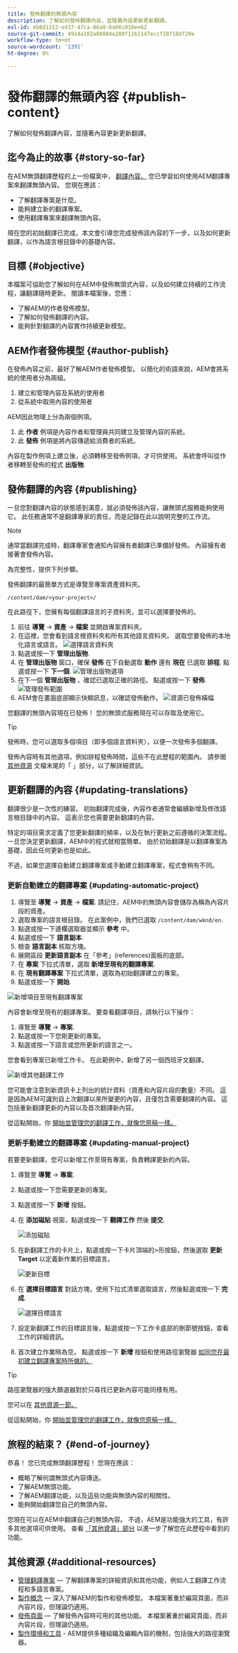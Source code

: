```yaml
---
title: 發佈翻譯的無頭內容
description: 了解如何發佈翻譯內容，並隨著內容更新更新翻譯。
exl-id: eb8d1152-ed37-47ca-86a8-6a66c010ee62
source-git-commit: 4914a182a88084e280f1161147eccf28718df29e
workflow-type: tm+mt
source-wordcount: '1391'
ht-degree: 0%

---
```


# 發佈翻譯的無頭內容 {#publish-content}

了解如何發佈翻譯內容，並隨著內容更新更新翻譯。

## 迄今為止的故事 {#story-so-far}

在AEM無頭翻譯歷程的上一份檔案中， [翻譯內容、](configure-connector.md) 您已學習如何使用AEM翻譯專案來翻譯無頭內容。 您現在應該：

* 了解翻譯專案是什麼。
* 能夠建立新的翻譯專案。
* 使用翻譯專案來翻譯無頭內容。

現在您的初始翻譯已完成，本文會引導您完成發佈該內容的下一步，以及如何更新翻譯，以作為語言根目錄中的基礎內容。

## 目標 {#objective}

本檔案可協助您了解如何在AEM中發佈無頭式內容，以及如何建立持續的工作流程，讓翻譯隨時更新。 閱讀本檔案後，您應：

* 了解AEM的作者發佈模型。
* 了解如何發佈翻譯的內容。
* 能夠針對翻譯的內容實作持續更新模型。

## AEM作者發佈模型 {#author-publish}

在發佈內容之前，最好了解AEM作者發佈模型。 以簡化的術語來說，AEM會將系統的使用者分為兩組。

1. 建立和管理內容及系統的使用者
1. 從系統中取用內容的使用者

AEM因此物理上分為兩個例項。

1. 此 **作者** 例項是內容作者和管理員共同建立及管理內容的系統。
1. 此 **發佈** 例項是將內容傳遞給消費者的系統。

內容在製作例項上建立後，必須轉移至發佈例項，才可供使用。 系統會呼叫從作者移轉至發佈的程式 **出版物**.

## 發佈翻譯的內容 {#publishing}

一旦您對翻譯內容的狀態感到滿意，就必須發佈該內容，讓無頭式服務能夠使用它。 此任務通常不是翻譯專家的責任，而是記錄在此以說明完整的工作流。

>[!NOTE]
>
>通常當翻譯完成時，翻譯專家會通知內容擁有者翻譯已準備好發佈。 內容擁有者接著會發佈內容。
>
>為完整性，提供下列步驟。

發佈翻譯的最簡單方式是導覽至專案資產資料夾。

```text
/content/dam/<your-project>/
```

在此路徑下，您擁有每個翻譯語言的子資料夾，並可以選擇要發佈的。

1. 前往 **導覽** -> **資產** -> **檔案** 並開啟專案資料夾。
1. 在這裡，您會看到語言根資料夾和所有其他語言資料夾。 選取您要發佈的本地化語言或語言。
   ![選擇語言資料夾](assets/select-language-folder.png)
1. 點選或按一下 **管理出版物**.
1. 在 **管理出版物** 窗口，確保 **發佈** 在下自動選取 **動作** 還有 **現在** 已選取 **排程**. 點選或按一下 **下一個**.
   ![管理出版物選項](assets/manage-publication-options.png)
1. 在下一個 **管理出版物** ，確認已選取正確的路徑。 點選或按一下 **發佈**.
   ![管理發布範圍](assets/manage-publication-scope.png)
1. AEM會在畫面底部顯示快顯訊息，以確認發佈動作。
   ![資源已發佈橫幅](assets/resources-published-message.png)

您翻譯的無頭內容現在已發佈！ 您的無頭式服務現在可以存取及使用它。

>[!TIP]
>
>發佈時，您可以選取多個項目（即多個語言資料夾），以便一次發佈多個翻譯。

發佈內容時有其他選項，例如排程發佈時間，這些不在此歷程的範圍內。 請參閱 [其他資源](#additional-resources) 文檔末尾的「 」部分，以了解詳細資訊。

## 更新翻譯的內容 {#updating-translations}

翻譯很少是一次性的練習。 初始翻譯完成後，內容作者通常會繼續新增及修改語言根目錄中的內容。 這表示您也需要更新翻譯的內容。

特定的項目需求定義了您更新翻譯的頻率，以及在執行更新之前遵循的決策流程。 一旦您決定更新翻譯，AEM中的程式就相當簡單。 由於初始翻譯是以翻譯專案為基礎，因此任何更新也是如此。

不過，如果您選擇自動建立翻譯專案或手動建立翻譯專案，程式會稍有不同。

### 更新自動建立的翻譯專案 {#updating-automatic-project}

1. 導覽至 **導覽** -> **資產** -> **檔案**. 請記住，AEM中的無頭內容會儲存為稱為內容片段的資產。
1. 選取專案的語言根目錄。 在此案例中，我們已選取 `/content/dam/wknd/en`.
1. 點選或按一下邊欄選取器並顯示 **參考** 中。
1. 點選或按一下 **語言副本**.
1. 檢查 **語言副本** 核取方塊。
1. 展開區段 **更新語言副本** 在「參考」(references)面板的底部。
1. 在 **專案** 下拉式清單，選取 **新增至現有的翻譯專案**.
1. 在 **現有翻譯專案** 下拉式清單，選取為初始翻譯建立的專案。
1. 點選或按一下 **開始**.

![新增項目至現有翻譯專案](assets/add-to-existing-project.png)

內容會新增至現有的翻譯專案。 要查看翻譯項目，請執行以下操作：

1. 導覽至 **導覽** -> **專案**.
1. 點選或按一下您剛更新的專案。
1. 點選或按一下語言或您所更新的語言之一。

您會看到專案已新增工作卡。 在此範例中，新增了另一個西班牙文翻譯。

![新增其他翻譯工作](assets/additional-translation-job.png)

您可能會注意到新資訊卡上列出的統計資料（資產和內容片段的數量）不同。 這是因為AEM可識別自上次翻譯以來所變更的內容，且僅包含需要翻譯的內容。 這包括重新翻譯更新的內容以及首次翻譯新內容。

從這點開始，你 [開始並管理您的翻譯工作，就像您原稿一樣。](translate-content.md#using-translation-project)

### 更新手動建立的翻譯專案 {#updating-manual-project}

若要更新翻譯，您可以新增工作至現有專案，負責轉譯更新的內容。

1. 導覽至 **導覽** -> **專案**.
1. 點選或按一下您需要更新的專案。
1. 點選或按一下 **新增** 按鈕。
1. 在 **添加磁貼** 視窗，點選或按一下 **翻譯工作** 然後 **提交**.

   ![添加磁貼](assets/add-translation-job-tile.png)

1. 在新翻譯工作的卡片上，點選或按一下卡片頂端的>形按鈕，然後選取 **更新Target** 以定義新作業的目標語言。

   ![更新目標](assets/update-target.png)

1. 在 **選擇目標語言** 對話方塊，使用下拉式清單選取語言，然後點選或按一下 **完成**.

   ![選擇目標語言](assets/select-target-language.png)

1. 設定新翻譯工作的目標語言後，點選或按一下工作卡底部的刪節號按鈕，查看工作的詳細資訊。
1. 首次建立作業時為空。 點選或按一下 **新增** 按鈕和使用路徑瀏覽器 [如同您在最初建立翻譯專案時所做的。](translate-content.md##manually-creating)

>[!TIP]
>
>路徑瀏覽器的強大篩選器對於只尋找已更新內容可能同樣有用。
>
>您可以在 [其他資源一節。](#additional-resources)

從這點開始，你 [開始並管理您的翻譯工作，就像您原稿一樣。](translate-content.md#using-translation-project)

## 旅程的結束？ {#end-of-journey}

恭喜！ 您已完成無頭翻譯歷程！ 您現在應該：

* 概略了解何謂無頭式內容傳送。
* 了解AEM無頭功能。
* 了解AEM翻譯功能，以及這些功能與無頭內容的相關性。
* 能夠開始翻譯您自己的無頭內容。

您現在可以在AEM中翻譯自己的無頭內容。 不過，AEM是功能強大的工具，有許多其他選項可供使用。 查看 [「其他資源」部分](#additional-resources) 以進一步了解您在此歷程中看到的功能。

## 其他資源 {#additional-resources}

* [管理翻譯專案](/help/sites-cloud/administering/translation/managing-projects.md)  — 了解翻譯專案的詳細資訊和其他功能，例如人工翻譯工作流程和多語言專案。
* [製作概念](/help/sites-cloud/authoring/getting-started/concepts.md)  — 深入了解AEM的製作和發佈模型。 本檔案著重於編寫頁面，而非內容片段，但理論仍適用。
* [發佈頁面](/help/sites-cloud/authoring/fundamentals/publishing-pages.md)  — 了解發佈內容時可用的其他功能。 本檔案著重於編寫頁面，而非內容片段，但理論仍適用。
* [製作環境和工具](/help/sites-cloud/authoring/fundamentals/environment-tools.md##path-selection) - AEM提供多種組織及編輯內容的機制，包括強大的路徑瀏覽器。
